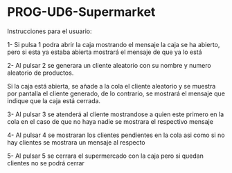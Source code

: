 # PROG-UD6-Supermarket

Instrucciones para el usuario:

1- Si pulsa 1 podra abrir la caja mostrando el mensaje la caja se ha abierto, pero si esta ya estaba abierta mostrará el mensaje de que ya lo está

2- Al pulsar 2 se generara un cliente aleatorio con su nombre y numero aleatorio de productos.

Si la caja está abierta, se añade a la cola el cliente aleatorio y
se muestra por pantalla el cliente generado, de lo contrario, se mostrará el
mensaje que indique que la caja está cerrada.

3- Al pulsar 3 se atenderá al cliente mostrandose a quien este primero en la cola en el caso de que no haya nadie se mostrara el respectivo mensaje

4- Al pulsar 4 se mostraran los clientes pendientes en la cola asi como si no hay clientes se mostrara un mensaje al respecto

5- Al pulsar 5 se cerrara el supermercado con la caja pero si quedan clientes no se podrá cerrar
